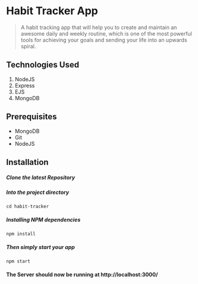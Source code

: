 # Habit Tracker App
> A habit tracking app that will help you to create and maintain an awesome daily and weekly routine, which is one of the most powerful tools for achieving your goals and sending your life into an upwards spiral.

## Technologies Used
1.  NodeJS
2.  Express
3.  EJS
4.  MongoDB

## Prerequisites
- MongoDB
- Git
- NodeJS


## Installation

##### Clone the latest Repository



##### Into the project directory

`cd habit-tracker`

##### Installing NPM dependencies

`npm install`

##### Then simply start your app

`npm start`

#### The Server should now be running at http://localhost:3000/

